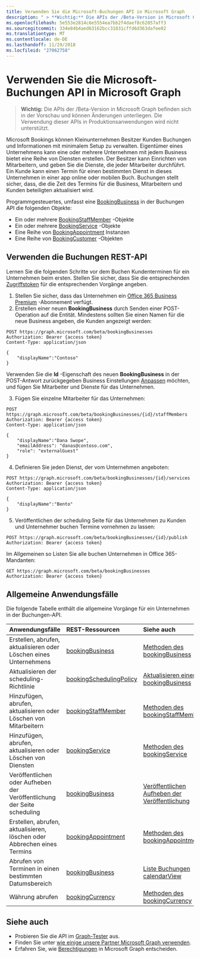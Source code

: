 ```yaml
---
title: Verwenden Sie die Microsoft-Buchungen API in Microsoft Graph
description: " > **Wichtig:** Die APIs der /Beta-Version in Microsoft Graph befinden sich in der Vorschau und können Änderungen unterliegen. Die Verwendung dieser APIs in Produktionsanwendungen wird nicht unterstützt."
ms.openlocfilehash: 5e553e2814c6e5554ea7bb2f4daef8c62057aff3
ms.sourcegitcommit: 334e84b4aed63162bcc31831cffd6d363dafee02
ms.translationtype: MT
ms.contentlocale: de-DE
ms.lasthandoff: 11/29/2018
ms.locfileid: "27062758"
---
```

# <a name="use-the-microsoft-bookings-api-in-microsoft-graph"></a>Verwenden Sie die Microsoft-Buchungen API in Microsoft Graph

 > **Wichtig:** Die APIs der /Beta-Version in Microsoft Graph befinden sich in der Vorschau und können Änderungen unterliegen. Die Verwendung dieser APIs in Produktionsanwendungen wird nicht unterstützt.
 
Microsoft Bookings können Kleinunternehmen Besitzer Kunden Buchungen und Informationen mit minimalem Setup zu verwalten. Eigentümer eines Unternehmens kann eine oder mehrere Unternehmen mit jedem Business bietet eine Reihe von Diensten erstellen. Der Besitzer kann Einrichten von Mitarbeitern, und geben Sie die Dienste, die jeder Mitarbeiter durchführt. Ein Kunde kann einen Termin für einen bestimmten Dienst in dieses Unternehmen in einer app online oder mobilen Buch. Buchungen stellt sicher, dass, die die Zeit des Termins für die Business, Mitarbeitern und Kunden beteiligten aktualisiert wird.

Programmgesteuertes, umfasst eine [BookingBusiness](bookingbusiness.md) in der Buchungen API die folgenden Objekte:
 
- Ein oder mehrere [BookingStaffMember](bookingstaffmember.md) -Objekte
- Ein oder mehrere [BookingService](bookingservice.md) -Objekte
- Eine Reihe von [BookingAppointment](bookingappointment.md) Instanzen
- Eine Reihe von [BookingCustomer](bookingcustomer.md) -Objekten

## <a name="using-the-bookings-rest-api"></a>Verwenden die Buchungen REST-API

Lernen Sie die folgenden Schritte vor dem Buchen Kundenterminen für ein Unternehmen beim ersten. Stellen Sie sicher, dass Sie die entsprechenden [Zugriffstoken](/graph/auth-overview) für die entsprechenden Vorgänge angeben.

1. Stellen Sie sicher, dass das Unternehmen ein [Office 365 Business Premium](https://products.office.com/en-us/business/office-365-business-premium) -Abonnement verfügt.
2. Erstellen einer neuen **BookingBusiness** durch Senden einer POST-Operation auf die Entität. Mindestens sollten Sie einen Namen für die neue Business angeben, die Kunden angezeigt werden:<!-- { "blockType": "ignored" } -->
```http
POST https://graph.microsoft.com/beta/bookingBusinesses
Authorization: Bearer {access token}
Content-Type: application/json

{
    "displayName":"Contoso"
}
```
Verwenden Sie die **Id** -Eigenschaft des neuen **BookingBusiness** in der POST-Antwort zurückgegeben Business Einstellungen [Anpassen](../api/bookingbusiness-update.md) möchten, und fügen Sie Mitarbeiter und Dienste für das Unternehmen.

3. Fügen Sie einzelne Mitarbeiter für das Unternehmen:<!-- { "blockType": "ignored" } -->
```http
POST https://graph.microsoft.com/beta/bookingBusinesses/{id}/staffMembers
Authorization: Bearer {access token}
Content-Type: application/json

{
    "displayName":"Dana Swope",
    "emailAddress": "danas@contoso.com",
    "role": "externalGuest"
}
```
4. Definieren Sie jeden Dienst, der vom Unternehmen angeboten:<!-- { "blockType": "ignored" } -->
```http
POST https://graph.microsoft.com/beta/bookingBusinesses/{id}/services
Authorization: Bearer {access token}
Content-Type: application/json

{
    "displayName":"Bento"
}
```
5. Veröffentlichen der scheduling Seite für das Unternehmen zu Kunden und Unternehmer buchen Termine vornehmen zu lassen:<!-- { "blockType": "ignored" } -->
```http
POST https://graph.microsoft.com/beta/bookingBusinesses/{id}/publish
Authorization: Bearer {access token}
```

Im Allgemeinen so Listen Sie alle buchen Unternehmen in Office 365-Mandanten:<!-- { "blockType": "ignored" } -->
```http
GET https://graph.microsoft.com/beta/bookingBusinesses
Authorization: Bearer {access token}
```

## <a name="common-use-cases"></a>Allgemeine Anwendungsfälle 

Die folgende Tabelle enthält die allgemeine Vorgänge für ein Unternehmen in der Buchungen-API.

| Anwendungsfälle        | REST-Ressourcen | Siehe auch |
|:---------------|:--------|:----------|
| Erstellen, abrufen, aktualisieren oder Löschen eines Unternehmens | [bookingBusiness](bookingbusiness.md) | [Methoden des bookingBusiness](bookingbusiness.md#methods) |
| Aktualisieren der scheduling-Richtlinie | [bookingSchedulingPolicy](bookingschedulingpolicy.md) | [Aktualisieren einer bookingBusiness](../api/bookingbusiness-update.md) |
| Hinzufügen, abrufen, aktualisieren oder Löschen von Mitarbeitern | [bookingStaffMember](bookingstaffmember.md) | [Methoden des bookingStaffMember](bookingstaffmember.md#methods)  |
| Hinzufügen, abrufen, aktualisieren oder Löschen von Diensten | [bookingService](bookingservice.md) | [Methoden des bookingService](bookingservice.md#methods)  |
| Veröffentlichen oder Aufheben der Veröffentlichung der Seite scheduling | [bookingBusiness](bookingbusiness.md) | [Veröffentlichen](../api/bookingbusiness-publish.md) <br> [Aufheben der Veröffentlichung](../api/bookingbusiness-unpublish.md) |
| Erstellen, abrufen, aktualisieren, löschen oder Abbrechen eines Termins | [bookingAppointment](bookingappointment.md) | [Methoden des bookingAppointment](bookingappointment.md#methods)  |
| Abrufen von Terminen in einen bestimmten Datumsbereich | [bookingBusiness](bookingbusiness.md) | [Liste Buchungen calendarView](../api/bookingbusiness-list-calendarview.md) |
| Währung abrufen | [bookingCurrency](bookingcurrency.md) | [Methoden des bookingCurrency](bookingcurrency.md#methods) |


## <a name="see-also"></a>Siehe auch

- Probieren Sie die API im [Graph-Tester](https://developer.microsoft.com/graph/graph-explorer) aus.
- Finden Sie unter [wie einige unsere Partner Microsoft Graph verwenden](https://developer.microsoft.com/graph/graph/examples#partners).
- Erfahren Sie, wie [Berechtigungen](/graph/permissions-reference) in Microsoft Graph entscheiden.